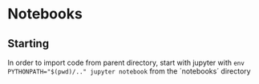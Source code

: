 # Notebooks

## Starting

In order to import code from parent directory, start with jupyter with `env PYTHONPATH="$(pwd)/.." jupyter notebook` from the ´notebooks´ directory
